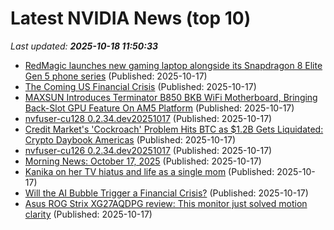 # Latest NVIDIA News (top 10)
_Last updated: **2025-10-18 11:50:33**_

- [RedMagic launches new gaming laptop alongside its Snapdragon 8 Elite Gen 5 phone series](https://www.notebookcheck.net/RedMagic-launches-new-gaming-laptop-alongside-its-Snapdragon-8-Elite-Gen-5-phone-series.1140761.0.html) (Published: 2025-10-17)
- [The Coming US Financial Crisis](https://www.project-syndicate.org/onpoint/the-coming-us-financial-crisis) (Published: 2025-10-17)
- [MAXSUN Introduces Terminator B850 BKB WiFi Motherboard, Bringing Back-Slot GPU Feature On AM5 Platform](https://wccftech.com/maxsun-introduces-b850-bkb-motherboard-bringing-back-slot-gpu/) (Published: 2025-10-17)
- [nvfuser-cu128 0.2.34.dev20251017](https://pypi.org/project/nvfuser-cu128/0.2.34.dev20251017/) (Published: 2025-10-17)
- [Credit Market's 'Cockroach' Problem Hits BTC as $1.2B Gets Liquidated: Crypto Daybook Americas](https://www.coindesk.com/daybook-us/2025/10/17/credit-market-s-cockroach-problem-hits-btc-as-usd1-2b-gets-liquidated-crypto-daybook-americas) (Published: 2025-10-17)
- [nvfuser-cu126 0.2.34.dev20251017](https://pypi.org/project/nvfuser-cu126/0.2.34.dev20251017/) (Published: 2025-10-17)
- [Morning News: October 17, 2025](https://www.crossingwallstreet.com/archives/2025/10/morning-news-october-17-2025.html) (Published: 2025-10-17)
- [Kanika on her TV hiatus and life as a single mom](https://timesofindia.indiatimes.com/tv/news/hindi/kanika-on-her-tv-hiatus-and-life-as-a-single-mom/articleshow/124627376.cms) (Published: 2025-10-17)
- [Will the AI Bubble Trigger a Financial Crisis?](https://www.project-syndicate.org/commentary/ai-bubble-will-it-cause-a-financial-crisis-by-hilary-j-allen-2025-10) (Published: 2025-10-17)
- [Asus ROG Strix XG27AQDPG review: This monitor just solved motion clarity](https://www.pcworld.com/article/2941203/asus-rog-strix-xg27aqdpg-review.html) (Published: 2025-10-17)
